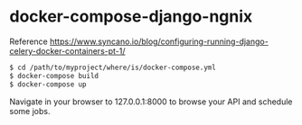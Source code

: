 # docker-compose-django-ngnix

Reference https://www.syncano.io/blog/configuring-running-django-celery-docker-containers-pt-1/

```bash
$ cd /path/to/myproject/where/is/docker-compose.yml
$ docker-compose build
$ docker-compose up
```

Navigate in your browser to 127.0.0.1:8000 to browse your API and schedule some jobs.
